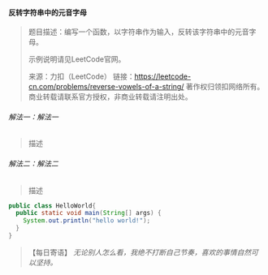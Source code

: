 #### 反转字符串中的元音字母

> 题目描述：编写一个函数，以字符串作为输入，反转该字符串中的元音字母。
>
> 示例说明请见LeetCode官网。
>
> 来源：力扣（LeetCode）
>链接：https://leetcode-cn.com/problems/reverse-vowels-of-a-string/
> 著作权归领扣网络所有。商业转载请联系官方授权，非商业转载请注明出处。

###### 解法一：解法一

> 描述

###### 解法二：解法二

> 描述

```java
public class HelloWorld{
  public static void main(String[] args) {
    System.out.println("hello world!");
  }
}
```

> 【每日寄语】 *无论别人怎么看，我绝不打断自己节奏，喜欢的事情自然可以坚持。* 

